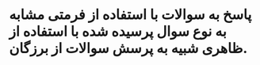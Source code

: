 # پاسخ به سوالات با استفاده از فرمتی مشابه به نوع سوال پرسیده شده با استفاده از ظاهری شبیه به پرسش سوالات از برزگان.

 

